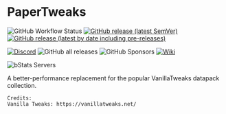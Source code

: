 # PaperTweaks

![GitHub Workflow Status](https://img.shields.io/github/actions/workflow/status/MC-Machinations/VanillaTweaks/ci.yml?style=for-the-badge)
[![GitHub release (latest SemVer)](https://img.shields.io/github/v/release/MC-Machinations/VanillaTweaks?color=8f52bf&sort=semver&style=for-the-badge)](https://github.com/MC-Machinations/VanillaTweaks/releases)
[![GitHub release (latest by date including pre-releases)](https://img.shields.io/github/v/release/MC-Machinations/VanillaTweaks?color=8c07f5&include_prereleases&label=beta&style=for-the-badge)](https://github.com/MC-Machinations/VanillaTweaks/releases)

[![Discord](https://img.shields.io/discord/723709494345072701?color=%235865F2&logo=discord&style=for-the-badge)](https://discord.gg/Np6Pcb78rr)
![GitHub all releases](https://img.shields.io/github/downloads/MC-Machinations/VanillaTweaks/total?color=orange&style=for-the-badge)
![GitHub Sponsors](https://img.shields.io/github/sponsors/Machine-Maker?color=bf5252&style=for-the-badge&logo=githubsponsors)
[![Wiki](https://img.shields.io/badge/wiki-v0.2.x-c73636?logo=gitbook&style=for-the-badge)](https://vanillatweaks.machinemaker.me/)

![bStats Servers](https://img.shields.io/bstats/servers/8141?color=f5e407&style=for-the-badge)

A better-performance replacement for the popular VanillaTweaks datapack collection.

```
Credits:
Vanilla Tweaks: https://vanillatweaks.net/
```
